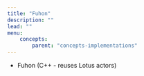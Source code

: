 ```yaml
---
title: "Fuhon"
description: ""
lead: ""
menu:
    concepts:
        parent: "concepts-implementations"
---
```


- Fuhon (C++ - reuses Lotus actors)
